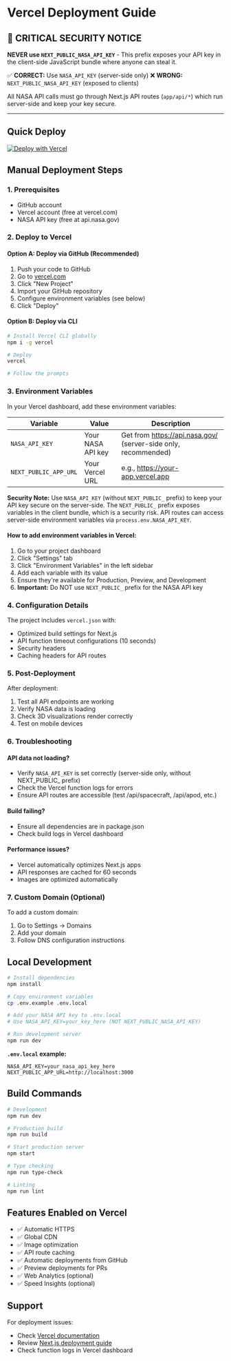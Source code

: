 # Vercel Deployment Guide

## 🔐 CRITICAL SECURITY NOTICE

**NEVER use `NEXT_PUBLIC_NASA_API_KEY`** - This prefix exposes your API key in the client-side JavaScript bundle where anyone can steal it.

✅ **CORRECT:** Use `NASA_API_KEY` (server-side only)
❌ **WRONG:** `NEXT_PUBLIC_NASA_API_KEY` (exposed to clients)

All NASA API calls must go through Next.js API routes (`app/api/*`) which run server-side and keep your key secure.

---

## Quick Deploy
[![Deploy with Vercel](https://vercel.com/button)](https://vercel.com/new/clone?repository-url=https://github.com/YOUR_USERNAME/stellar-navigator)

## Manual Deployment Steps

### 1. Prerequisites
- GitHub account
- Vercel account (free at vercel.com)
- NASA API key (free at api.nasa.gov)

### 2. Deploy to Vercel

#### Option A: Deploy via GitHub (Recommended)
1. Push your code to GitHub
2. Go to [vercel.com](https://vercel.com)
3. Click "New Project"
4. Import your GitHub repository
5. Configure environment variables (see below)
6. Click "Deploy"

#### Option B: Deploy via CLI
```bash
# Install Vercel CLI globally
npm i -g vercel

# Deploy
vercel

# Follow the prompts
```

### 3. Environment Variables

In your Vercel dashboard, add these environment variables:

| Variable | Value | Description |
|----------|-------|-------------|
| `NASA_API_KEY` | Your NASA API key | Get from https://api.nasa.gov/ (server-side only, recommended) |
| `NEXT_PUBLIC_APP_URL` | Your Vercel URL | e.g., https://your-app.vercel.app |

**Security Note:** Use `NASA_API_KEY` (without `NEXT_PUBLIC_` prefix) to keep your API key secure on the server-side. The `NEXT_PUBLIC_` prefix exposes variables in the client bundle, which is a security risk. API routes can access server-side environment variables via `process.env.NASA_API_KEY`.

#### How to add environment variables in Vercel:
1. Go to your project dashboard
2. Click "Settings" tab
3. Click "Environment Variables" in the left sidebar
4. Add each variable with its value
5. Ensure they're available for Production, Preview, and Development
6. **Important:** Do NOT use `NEXT_PUBLIC_` prefix for the NASA API key

### 4. Configuration Details

The project includes `vercel.json` with:
- Optimized build settings for Next.js
- API function timeout configurations (10 seconds)
- Security headers
- Caching headers for API routes

### 5. Post-Deployment

After deployment:
1. Test all API endpoints are working
2. Verify NASA data is loading
3. Check 3D visualizations render correctly
4. Test on mobile devices

### 6. Troubleshooting

#### API data not loading?
- Verify `NASA_API_KEY` is set correctly (server-side only, without NEXT_PUBLIC_ prefix)
- Check the Vercel function logs for errors
- Ensure API routes are accessible (test /api/spacecraft, /api/apod, etc.)

#### Build failing?
- Ensure all dependencies are in package.json
- Check build logs in Vercel dashboard

#### Performance issues?
- Vercel automatically optimizes Next.js apps
- API responses are cached for 60 seconds
- Images are optimized automatically

### 7. Custom Domain (Optional)

To add a custom domain:
1. Go to Settings → Domains
2. Add your domain
3. Follow DNS configuration instructions

## Local Development

```bash
# Install dependencies
npm install

# Copy environment variables
cp .env.example .env.local

# Add your NASA API key to .env.local
# Use NASA_API_KEY=your_key_here (NOT NEXT_PUBLIC_NASA_API_KEY)

# Run development server
npm run dev
```

**`.env.local` example:**
```
NASA_API_KEY=your_nasa_api_key_here
NEXT_PUBLIC_APP_URL=http://localhost:3000
```

## Build Commands

```bash
# Development
npm run dev

# Production build
npm run build

# Start production server
npm start

# Type checking
npm run type-check

# Linting
npm run lint
```

## Features Enabled on Vercel

- ✅ Automatic HTTPS
- ✅ Global CDN
- ✅ Image optimization
- ✅ API route caching
- ✅ Automatic deployments from GitHub
- ✅ Preview deployments for PRs
- ✅ Web Analytics (optional)
- ✅ Speed Insights (optional)

## Support

For deployment issues:
- Check [Vercel documentation](https://vercel.com/docs)
- Review [Next.js deployment guide](https://nextjs.org/docs/deployment)
- Check function logs in Vercel dashboard
